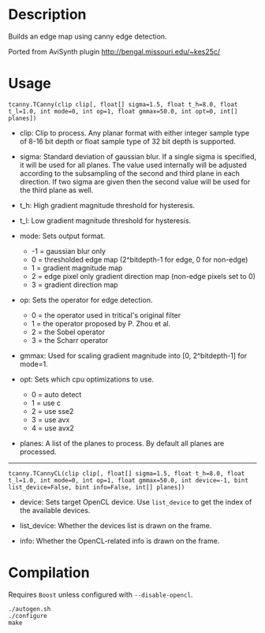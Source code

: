 Description
===========

Builds an edge map using canny edge detection.

Ported from AviSynth plugin http://bengal.missouri.edu/~kes25c/


Usage
=====

    tcanny.TCanny(clip clip[, float[] sigma=1.5, float t_h=8.0, float t_l=1.0, int mode=0, int op=1, float gmmax=50.0, int opt=0, int[] planes])

* clip: Clip to process. Any planar format with either integer sample type of 8-16 bit depth or float sample type of 32 bit depth is supported.

* sigma: Standard deviation of gaussian blur. If a single sigma is specified, it will be used for all planes. The value used internally will be adjusted according to the subsampling of the second and third plane in each direction. If two sigma are given then the second value will be used for the third plane as well.

* t_h: High gradient magnitude threshold for hysteresis.

* t_l: Low gradient magnitude threshold for hysteresis.

* mode: Sets output format.
  * -1 = gaussian blur only
  * 0 = thresholded edge map (2^bitdepth-1 for edge, 0 for non-edge)
  * 1 = gradient magnitude map
  * 2 = edge pixel only gradient direction map (non-edge pixels set to 0)
  * 3 = gradient direction map

* op: Sets the operator for edge detection.
  * 0 = the operator used in tritical's original filter
  * 1 = the operator proposed by P. Zhou et al.
  * 2 = the Sobel operator
  * 3 = the Scharr operator

* gmmax: Used for scaling gradient magnitude into [0, 2^bitdepth-1] for mode=1.

* opt: Sets which cpu optimizations to use.
  * 0 = auto detect
  * 1 = use c
  * 2 = use sse2
  * 3 = use avx
  * 4 = use avx2

* planes: A list of the planes to process. By default all planes are processed.

---

    tcanny.TCannyCL(clip clip[, float[] sigma=1.5, float t_h=8.0, float t_l=1.0, int mode=0, int op=1, float gmmax=50.0, int device=-1, bint list_device=False, bint info=False, int[] planes])

* device: Sets target OpenCL device. Use `list_device` to get the index of the available devices.

* list_device: Whether the devices list is drawn on the frame.

* info: Whether the OpenCL-related info is drawn on the frame.


Compilation
===========

Requires `Boost` unless configured with `--disable-opencl`.

```
./autogen.sh
./configure
make
```
